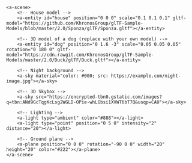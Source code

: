<!DOCTYPE html>
<html lang="en">
<head>
    <meta charset="UTF-8">
    <meta name="viewport" content="width=device-width, initial-scale=1.0">
    <script src="https://aframe.io/releases/1.2.0/aframe.min.js"></script>
</head>
<body>

    <a-scene>
        <!-- House model -->
        <a-entity id="house" position="0 0 0" scale="0.1 0.1 0.1" gltf-model="https://github.com/KhronosGroup/glTF-Sample-Models/blob/master/2.0/Sponza/glTF/Sponza.gltf"></a-entity>

        <!-- 3D model of a dog (replace with your own model) -->
        <a-entity id="dog" position="0 1.6 -3" scale="0.05 0.05 0.05" rotation="0 180 0" gltf-model="https://cdn.rawgit.com/KhronosGroup/glTF-Sample-Models/master/2.0/Duck/glTF/Duck.gltf"></a-entity>

        <!-- Night background -->
        <a-sky material="color: #000; src: https://example.com/night-image.jpg"></a-sky>

        <!-- 3D Skybox -->
        <a-sky src="https://encrypted-tbn0.gstatic.com/images?q=tbn:ANd9GcTqgKcLsg2WGLD-OPie-whLGbsi1XVWT6bT7Q&usqp=CAU"></a-sky>

        <!-- Lighting -->
        <a-light type="ambient" color="#888"></a-light>
        <a-light type="point" position="0 5 0" intensity="2" distance="20"></a-light>

        <!-- Ground plane -->
        <a-plane position="0 0 0" rotation="-90 0 0" width="20" height="20" color="#222"></a-plane>
    </a-scene>

</body>
</html>
